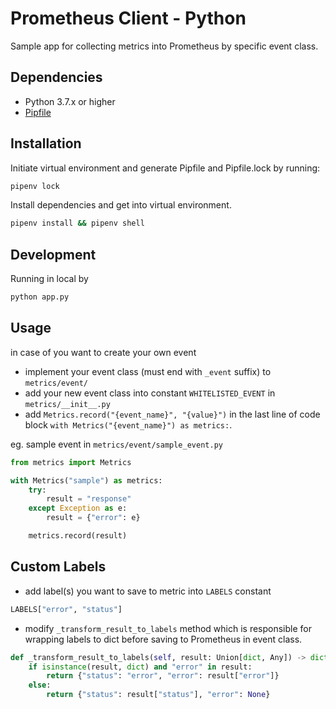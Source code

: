 # Prometheus Client - Python

Sample app for collecting metrics into Prometheus by specific event class.

## Dependencies

- Python 3.7.x or higher
- [Pipfile](https://github.com/pypa/pipfile)

## Installation

Initiate virtual environment and generate Pipfile and Pipfile.lock by running:

```sh
pipenv lock
```

Install dependencies and get into virtual environment.

```sh
pipenv install && pipenv shell
```

## Development

Running in local by

```sh
python app.py
```

## Usage

in case of you want to create your own event
- implement your event class (must end with `_event` suffix) to `metrics/event/`
- add your new event class into constant `WHITELISTED_EVENT` in `metrics/__init__.py`
- add `Metrics.record("{event_name}", "{value}")` in the last line of
  code block `with Metrics("{event_name}") as metrics:`.

eg. sample event in `metrics/event/sample_event.py`

```python
from metrics import Metrics

with Metrics("sample") as metrics:
    try:
        result = "response"
    except Exception as e:
        result = {"error": e}

    metrics.record(result)
```

## Custom Labels

- add label(s) you want to save to metric into `LABELS` constant

```python
LABELS["error", "status"]
```

- modify `_transform_result_to_labels` method which is responsible for wrapping
  labels to dict before saving to Prometheus in event class.

```python
def _transform_result_to_labels(self, result: Union[dict, Any]) -> dict:
    if isinstance(result, dict) and "error" in result:
        return {"status": "error", "error": result["error"]}
    else:
        return {"status": result["status"], "error": None}
```
